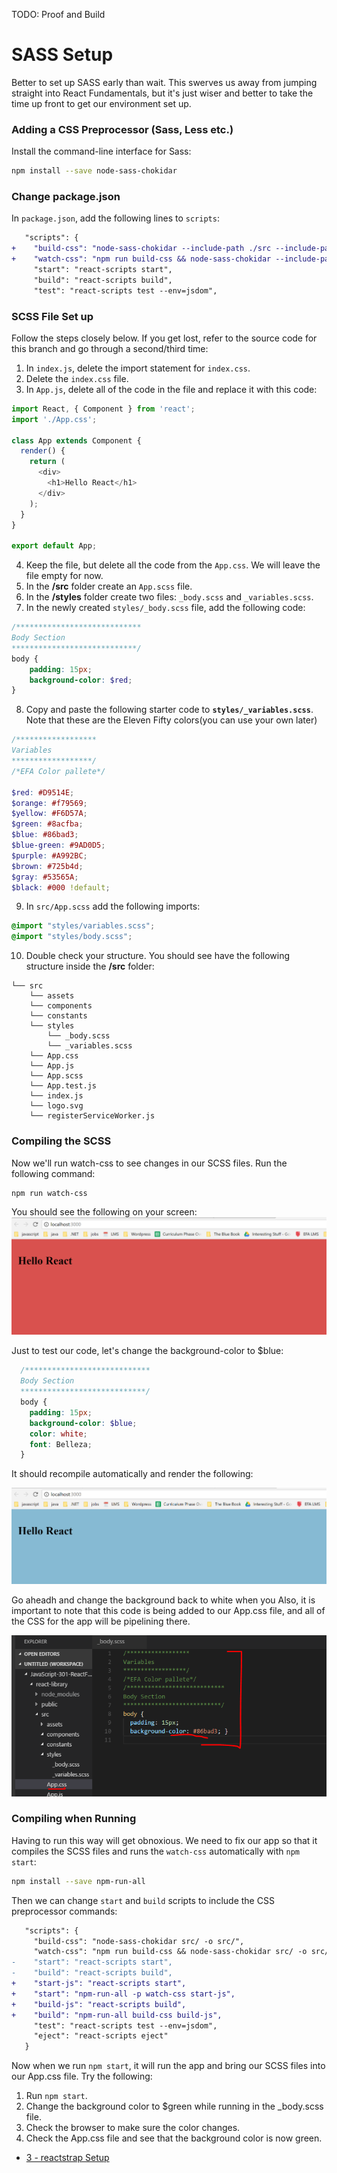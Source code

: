 TODO: Proof and Build

# SASS Setup
Better to set up SASS early than wait. This swerves us away from jumping straight into React Fundamentals, but it's just wiser and better to take the time up front to get our environment set up.

### Adding a CSS Preprocessor (Sass, Less etc.)

Install the command-line interface for Sass:

```sh
npm install --save node-sass-chokidar
```

### Change package.json
In `package.json`, add the following lines to `scripts`:

```diff
   "scripts": {
+    "build-css": "node-sass-chokidar --include-path ./src --include-path ./node_modules src/ -o src/",
+    "watch-css": "npm run build-css && node-sass-chokidar --include-path ./src --include-path ./node_modules src/ -o src/ --watch --recursive",
     "start": "react-scripts start",
     "build": "react-scripts build",
     "test": "react-scripts test --env=jsdom",
```

### SCSS File Set up

Follow the steps closely below. If you get lost, refer to the source code for this branch and go through a second/third time:
1. In `index.js`, delete the import statement for `index.css`.
2. Delete the `index.css` file. 
3. In `App.js`, delete all of the code in the file and replace it with this code:
  ```js
  import React, { Component } from 'react';
  import './App.css';

  class App extends Component {
    render() {
      return (
        <div>
          <h1>Hello React</h1>
        </div>
      );
    }
  }

  export default App;
  ```
4. Keep the file, but delete all the code from the `App.css`. We will leave the file empty for now. 
5. In the <b>/src</b> folder create an `App.scss` file. 
6. In the <b>/styles</b> folder create two files: `_body.scss` and `_variables.scss`. 
7. In the newly created `styles/_body.scss` file, add the following code:
  ```scss
  /****************************
  Body Section
  ****************************/
  body {
      padding: 15px;
      background-color: $red;
  }
  ```

8. Copy and paste the following starter code to <b>`styles/_variables.scss`</b>. Note that these are the Eleven Fifty colors(you can use your own later)

  ```scss
  /****************** 
  Variables  
  ******************/
  /*EFA Color pallete*/

  $red: #D9514E;
  $orange: #f79569;
  $yellow: #F6D57A;
  $green: #8acfba;
  $blue: #86bad3;
  $blue-green: #9AD0D5;
  $purple: #A992BC;
  $brown: #725b4d;
  $gray: #53565A;
  $black: #000 !default;
  ```

9. In `src/App.scss` add the following imports:

  ```scss
  @import "styles/variables.scss";
  @import "styles/body.scss";
  ```

10. Double check your structure. You should see have the following structure inside the <b>/src</b> folder: 
  ```
  └── src
      └── assets
      └── components
      └── constants
      └── styles
          └── _body.scss
          └── _variables.scss
      └── App.css
      └── App.js
      └── App.scss
      └── App.test.js
      └── index.js
      └── logo.svg
      └── registerServiceWorker.js
  ```


### Compiling the SCSS

Now we'll run watch-css to see changes in our SCSS files. Run the following command: 

  ```sh
  npm run watch-css
  ```

You should see the following on your screen:
![watch-css](./assets/2-scss-setup-red.PNG)

Just to test our code, let's change the background-color to $blue:
  ```scss
    /****************************
    Body Section
    ****************************/
    body {
      padding: 15px;
      background-color: $blue;
      color: white;
      font: Belleza;
    }
  ```

It should recompile automatically and render the following:

![watch](./assets/2-scss-setup-blue.PNG)

Go aheadh and change the background back to white when you 
Also, it is important to note that this code is being added to our App.css file, and all of the CSS for the app will be pipelining there.

![watch](./assets/2-scss-app-file.PNG)


### Compiling when Running

Having to run this way will get obnoxious.  We need to fix our app so that it compiles the SCSS files and runs the `watch-css` automatically with `npm start`:

  ```sh
  npm install --save npm-run-all
  ```

Then we can change `start` and `build` scripts to include the CSS preprocessor commands:

```diff
   "scripts": {
     "build-css": "node-sass-chokidar src/ -o src/",
     "watch-css": "npm run build-css && node-sass-chokidar src/ -o src/ --watch --recursive",
-    "start": "react-scripts start",
-    "build": "react-scripts build",
+    "start-js": "react-scripts start",
+    "start": "npm-run-all -p watch-css start-js",
+    "build-js": "react-scripts build",
+    "build": "npm-run-all build-css build-js",
     "test": "react-scripts test --env=jsdom",
     "eject": "react-scripts eject"
   }
```

Now when we run `npm start`, it will run the app and bring our SCSS files into our App.css file. Try the following:
1. Run `npm start`.
2. Change the background color to $green while running in the _body.scss file.
3. Check the browser to make sure the color changes. 
4. Check the App.css file and see that the background color is now green.


* [3 - reactstrap Setup](3-reactstrap.md)
